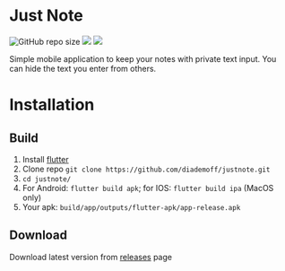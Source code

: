 # Just Note

![GitHub repo size](https://img.shields.io/github/repo-size/diademoff/justnote?logo=GitHub)
![](https://img.shields.io/tokei/lines/github/diademoff/justnote)
![](https://img.shields.io/github/license/diademoff/justnote)

Simple mobile application to keep your notes with private text input. You can hide the text you enter from others.

# Installation
## Build
1. Install [flutter](https://github.com/flutter/flutter/)
2. Clone repo `git clone https://github.com/diademoff/justnote.git`
3. `cd justnote/`
4. For Android: `flutter build apk`; for IOS: `flutter build ipa` (MacOS only)
5. Your apk: `build/app/outputs/flutter-apk/app-release.apk`

## Download
Download latest version from [releases](https://github.com/diademoff/justnote/releases) page